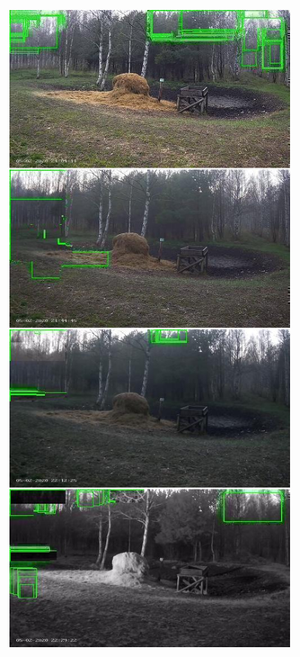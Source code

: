 ![20200502-205856-212901](in/20200502/20200502-205856-212901_0_.jpg)
![20200502-212906-215911](in/20200502/20200502-212906-215911_0_.jpg)
![20200502-215916-222921](in/20200502/20200502-215916-222921_0_.jpg)
![20200502-222926-225931](in/20200502/20200502-222926-225931_0_.jpg)
